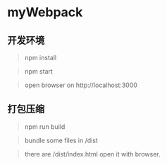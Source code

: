 # myWebpack

## 开发环境
> npm install 

> npm start

> open browser on http://localhost:3000

## 打包压缩

> npm run build

> bundle some files in /dist

> there are /dist/index.html open it with browser.


